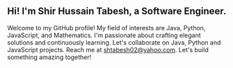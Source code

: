 ## Hi! I'm Shir Hussain Tabesh, a Software Engineer.

Welcome to my GitHub profile! My field of interests are Java, Python, JavaScript, and Mathematics. I'm passionate about crafting elegant solutions and continuously learning. Let's collaborate on Java, Python and JavaScript projects. Reach me at shtabesh02@yahoo.com. Let's build something amazing together!

<!---
shtabesh02/shtabesh02 is a ✨ special ✨ repository because its `README.md` (this file) appears on your GitHub profile.
You can click the Preview link to take a look at your changes.
--->
